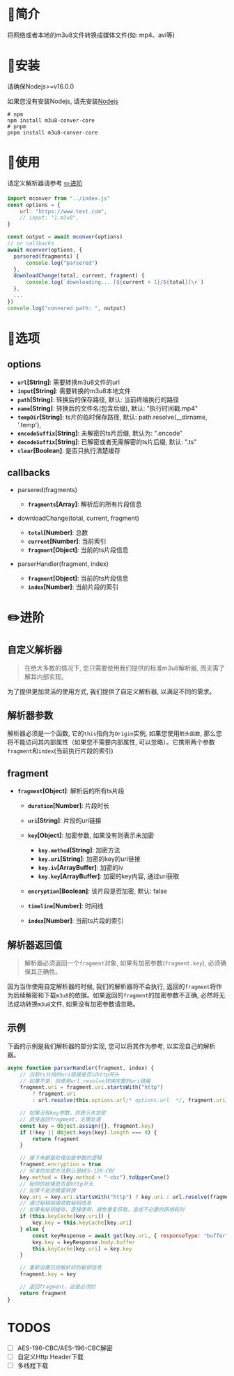# 📖简介

将网络或者本地的m3u8文件转换成媒体文件(如: mp4、avi等)

# 🚀安装

请确保Nodejs>=v16.0.0

如果您没有安装Nodejs, 请先安装[Nodejs](https://nodejs.org)

```
# npm
npm install m3u8-conver-core
# pnpm 
pnpm install m3u8-conver-core
```

# 🚗使用

请定义解析器请参考 [✏️进阶](#✏️进阶)

```js
import mconver from "../index.js"
const options = {
    url: "https://www.test.com",
    // input: "1.m3u8",
}

const output = await mconver(options)
// or callbacks
await mconver(options, {
  parsered(fragments) {
      console.log("parsered")
  },
  downloadChange(total, current, fragment) {
      console.log(`downloading... [${current + 1}/${total}]\r`)
  },
  ...
})
console.log("convered path: ", output)
```

# 🔧选项

## options

- **`url`[String]**: 需要转换m3u8文件的url
- **`input`[String]**: 需要转换的m3u8本地文件
- **`path`[String]**: 转换后的保存路径, 默认: 当前终端执行的路径
- **`name`[String]**: 转换后的文件名(包含后缀), 默认: "执行时间戳.mp4"
- **`tempDir`[String]**: ts片的临时保存路径, 默认: path.resolve(__dirname, '.temp'),
- **`encodeSuffix`[String]**: 未解密的ts片后缀, 默认为: ".encode"
- **`decodeSuffix`[String]**: 已解密或者无需解密的ts片后缀, 默认: ".ts"
- **`clear`[Boolean]**: 是否只执行清楚缓存

## callbacks

- parsered(fragments)

  - **`fragments`[Array]**: 解析后的所有片段信息

- downloadChange(total, current, fragment)

  - **`total`[Number]**: 总数
  - **`current`[Number]**: 当前索引
  - **`fragment`[Object]**: 当前的ts片段信息

- parserHandler(fragment, index)
  - **`fragment`[Object]**: 当前的ts片段信息
  - **`index`[Number]**: 当前片段的索引

# ✏️进阶

## 自定义解析器

> 在绝大多数的情况下, 您只需要使用我们提供的标准m3u8解析器, 而无需了解其内部实现。

为了提供更加灵活的使用方式, 我们提供了自定义解析器, 以满足不同的需求。

## 解析器参数

解析器必须是一个函数, 它的`this`指向为`Origin`实例, 如果您使用`箭头函数`, 那么您将不能访问其内部属性（如果您不需要内部属性, 可以忽略）。它携带两个参数`fragment`和`index`(当前执行片段的索引)

## fragment

- **`fragment`[Object]**: 解析后的所有ts片段

  - **`duration`[Number]**: 片段时长
  - **`uri`[String]**: 片段的uri链接
  - **`key`[Object]**: 加密参数, 如果没有则表示未加密
    - **`key.method`[String]**: 加密方法
    - **`key.uri`[String]**: 加密的key的uri链接
    - **`key.iv`[ArrayBuffer]**: 加密的iv
    - **`key.key`[ArrayBuffer]**: 加密的key内容, 通过uri获取
  - **`encryption`[Boolean]**: 该片段是否加密, 默认: false
  - **`timeline`[Number]**: 时间线

  - **`index`[Number]**: 当前ts片段的索引

## 解析器返回值

> 解析器必须返回一个`fragment`对象, 如果有加密参数(`fragment.key`), 必须确保其正确性。

因为当你使用自定解析器的时候, 我们的解析器将不会执行, 返回的`fragment`将作为后续解密和下载`m3u8`的依据。如果返回的`fragment`的加密参数不正确, 必然将无法成功转换`m3u8`文件, 如果没有加密参数请忽略。

## 示例

下面的示例是我们解析器的部分实现, 您可以将其作为参考, 以实现自己的解析器。

```js
async function parserHandler(fragment, index) {
    // 当前ts片段的uri链接是否以http开头
    // 如果不是，则使用url.resolve转换完整的uri链接
    fragment.uri = fragment.uri.startsWith("http")
        ? fragment.uri
        : url.resolve(this.options.url/* options.url  */, fragment.uri)

    // 如果没有key参数，则表示未加密
    // 直接返回fragment，无需处理
    const key = Object.assign({}, fragment.key)
    if (!key || Object.keys(key).length === 0) {
        return fragment
    }

    // 接下来都是处理加密参数的逻辑
    fragment.encryption = true
    // 标准的加密方法默认是AES-128-CBC
    key.method = (key.method + "-cbc").toUpperCase()
    // 秘钥的链接是否是http开头
    // 如果不是则需要转换
    key.uri = key.uri.startsWith("http") ? key.uri : url.resolve(fragment.uri, key.uri)
    // 通过秘钥链接获取秘钥信息
    // 如果有秘钥缓存，直接使用，避免重复获取，造成不必要的网络耗时
    if (this.keyCache[key.uri]) {
        key.key = this.keyCache[key.uri]
    } else {
        const keyResponse = await got(key.uri, { responseType: "buffer" })
        key.key = keyResponse.body.buffer
        this.keyCache[key.uri] = key.key
    }

    // 重新设置已经解析好的秘钥信息
    fragment.key = key

    // 返回fragment，这是必须的
    return fragment
}
```

# TODOS

- [ ] AES-196-CBC/AES-196-CBC解密
- [ ] 自定义Http Header下载
- [ ] 多线程下载
